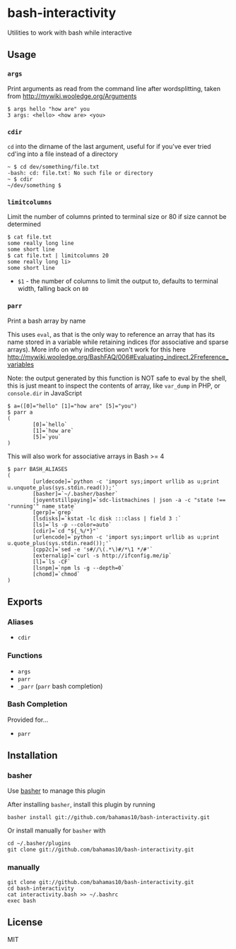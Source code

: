 bash-interactivity
============

Utilities to work with bash while interactive

Usage
-----

### `args`

Print arguments as read from the command line after wordsplitting, taken from
http://mywiki.wooledge.org/Arguments

    $ args hello "how are" you
    3 args: <hello> <how are> <you>

### `cdir`

`cd` into the dirname of the last argument, useful for if you've ever tried
cd'ing into a file instead of a directory

    ~ $ cd dev/something/file.txt
    -bash: cd: file.txt: No such file or directory
    ~ $ cdir
    ~/dev/something $

### `limitcolumns`

Limit the number of columns printed to terminal size or 80 if size cannot be
determined

    $ cat file.txt
    some really long line
    some short line
    $ cat file.txt | limitcolumns 20
    some really long li>
    some short line

- `$1` - the number of columns to limit the output to, defaults to terminal
width, falling back on `80`

### `parr`

Print a bash array by name

This uses `eval`, as that is the only way to reference an array
that has its name stored in a variable while retaining indices (for
associative and sparse arrays).
More info on why indirection won't work for this here
http://mywiki.wooledge.org/BashFAQ/006#Evaluating_indirect.2Freference_variables

Note: the output generated by this function is NOT safe to eval
by the shell, this is just meant to inspect the contents of array,
like `var_dump` in PHP, or `console.dir` in JavaScript

    $ a=([0]="hello" [1]="how are" [5]="you")
    $ parr a
    (
            [0]=`hello`
            [1]=`how are`
            [5]=`you`
    )

This will also work for associative arrays in Bash >= 4

    $ parr BASH_ALIASES
    (
            [urldecode]=`python -c 'import sys;import urllib as u;print u.unquote_plus(sys.stdin.read());'`
            [basher]=`~/.basher/basher`
            [joyentstillpaying]=`sdc-listmachines | json -a -c "state !== 'running'" name state`
            [gerp]=`grep`
            [lsdisks]=`kstat -lc disk :::class | field 3 :`
            [ls]=`ls -p --color=auto`
            [cdir]=`cd "${_%/*}"`
            [urlencode]=`python -c 'import sys;import urllib as u;print u.quote_plus(sys.stdin.read());'`
            [cpp2c]=`sed -e 's#//\(.*\)#/*\1 */#'`
            [externalip]=`curl -s http://ifconfig.me/ip`
            [l]=`ls -CF`
            [lsnpm]=`npm ls -g --depth=0`
            [chomd]=`chmod`
    )

Exports
-------

### Aliases

- `cdir`

### Functions

- `args`
- `parr`
- `_parr` (`parr` bash completion)

### Bash Completion

Provided for...

- `parr`

Installation
------------

### basher

Use [basher](https://github.com/bahamas10/basher) to manage this plugin

After installing `basher`, install this plugin by running

    basher install git://github.com/bahamas10/bash-interactivity.git

Or install manually for `basher` with

    cd ~/.basher/plugins
    git clone git://github.com/bahamas10/bash-interactivity.git

### manually

    git clone git://github.com/bahamas10/bash-interactivity.git
    cd bash-interactivity
    cat interactivity.bash >> ~/.bashrc
    exec bash

License
-------

MIT
